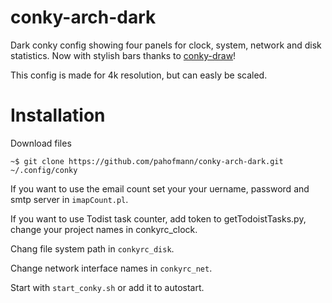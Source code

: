 # conky-arch-dark
Dark conky config showing four panels for clock, system, network and disk statistics.
Now with stylish bars thanks to [conky-draw](https://github.com/fisadev/conky-draw)!

This config is made for 4k resolution, but can easly be scaled.

# Installation

Download files

```console
~$ git clone https://github.com/pahofmann/conky-arch-dark.git ~/.config/conky
```

If you want to use the email count set your your uername, password and smtp server in `imapCount.pl`.

If you want to use Todist task counter, add token to getTodoistTasks.py, change your project names in conkyrc_clock.

Chang file system path in `conkyrc_disk`.

Change network interface names in `conkyrc_net`.

Start with `start_conky.sh` or add it to autostart.




